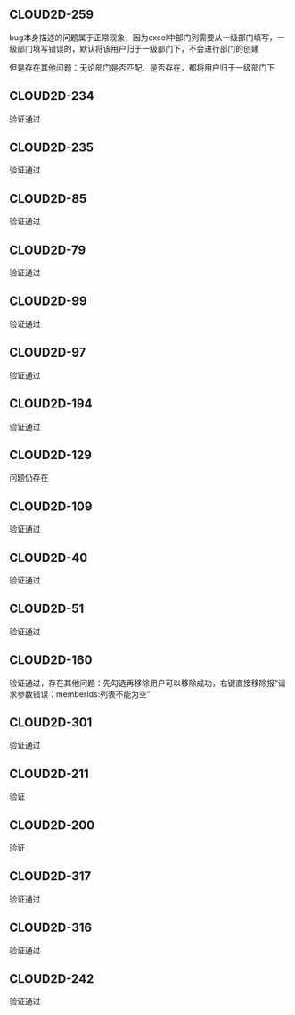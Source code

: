 
## CLOUD2D-259

bug本身描述的问题属于正常现象，因为excel中部门列需要从一级部门填写，一级部门填写错误的，默认将该用户归于一级部门下，不会进行部门的创建

但是存在其他问题：无论部门是否匹配、是否存在，都将用户归于一级部门下

## CLOUD2D-234

验证通过

## CLOUD2D-235

验证通过

## CLOUD2D-85

验证通过

## CLOUD2D-79

验证通过

## CLOUD2D-99

验证通过

## CLOUD2D-97

验证通过

## CLOUD2D-194

验证通过

## CLOUD2D-129

问题仍存在

## CLOUD2D-109

验证通过

## CLOUD2D-40

验证通过

## CLOUD2D-51

验证通过

## CLOUD2D-160

验证通过，存在其他问题：先勾选再移除用户可以移除成功，右键直接移除报“请求参数错误：memberIds:列表不能为空”

## CLOUD2D-301

验证通过

## CLOUD2D-211

验证

## CLOUD2D-200

验证

## CLOUD2D-317

验证通过

## CLOUD2D-316

验证通过

## CLOUD2D-242

验证通过